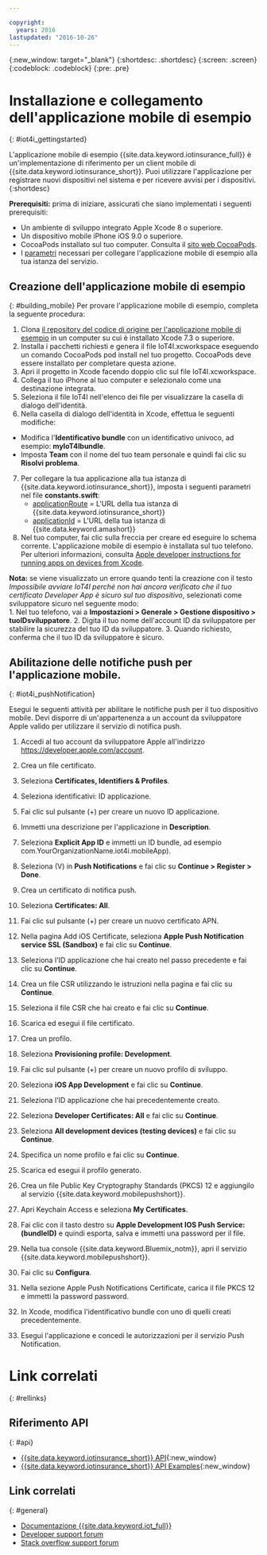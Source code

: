 ```yaml
---

copyright:
  years: 2016
lastupdated: "2016-10-26"
---
```


<!-- Common attributes used in the template are defined as follows: -->
{:new_window: target="\_blank"}
{:shortdesc: .shortdesc}
{:screen: .screen}
{:codeblock: .codeblock}
{:pre: .pre}


<!-- {{site.data.keyword.iotinsurance_full}}  {{site.data.keyword.iotinsurance_short}}  -->


# Installazione e collegamento dell'applicazione mobile di esempio
{: #iot4i_gettingstarted}

L'applicazione mobile di esempio {{site.data.keyword.iotinsurance_full}} è un'implementazione di riferimento per un client mobile di {{site.data.keyword.iotinsurance_short}}. Puoi utilizzare l'applicazione per registrare nuovi dispositivi nel sistema e per ricevere avvisi per i dispositivi.
{:shortdesc}

**Prerequisiti:** prima di iniziare, assicurati che siano implementati i seguenti prerequisiti:
  - Un ambiente di sviluppo integrato Apple Xcode 8 o superiore.
  - Un dispositivo mobile iPhone iOS 9.0 o superiore.
  - CocoaPods installato sul tuo computer. Consulta il [sito web CocoaPods](https://guides.cocoapods.org/using/getting-started.html).
  - I [parametri](#iot4i_mobileParam) necessari per collegare l'applicazione mobile di esempio alla tua istanza del servizio.

## Creazione dell'applicazione mobile di esempio
{: #building_mobile}
Per provare l'applicazione mobile di esempio, completa la seguente procedura:

1. Clona [il repository del codice di origine per l'applicazione mobile di esempio](https://github.com/ibm-watson-iot/ioti-mobile) in un computer su cui è installato Xcode 7.3 o superiore.
2. Installa i pacchetti richiesti e genera il file IoT4I.xcworkspace eseguendo un comando CocoaPods pod install nel tuo progetto. CocoaPods deve essere installato per completare questa azione.
3. Apri il progetto in Xcode facendo doppio clic sul file IoT4I.xcworkspace.
4. Collega il tuo iPhone al tuo computer e selezionalo come una destinazione integrata.
5. Seleziona il file IoT4I nell'elenco dei file per visualizzare la casella di dialogo dell'identità.
6. Nella casella di dialogo dell'identità in Xcode, effettua le seguenti modifiche:
  - Modifica l'**Identificativo bundle** con un identificativo univoco, ad esempio: **myIoT4Ibundle**.
  - Imposta **Team** con il nome del tuo team personale e quindi fai clic su **Risolvi problema**.
7. Per collegare la tua applicazione alla tua istanza di {{site.data.keyword.iotinsurance_short}}, imposta i seguenti parametri nel file **constants.swift**:  
    - [applicationRoute](#iot4i_mobileParam) = L'URL della tua istanza di {{site.data.keyword.iotinsurance_short}}
    - [applicationId](#iot4i_mobileParam) = L'URL della tua istanza di {{site.data.keyword.amashort}}
8. Nel tuo computer, fai clic sulla freccia per creare ed eseguire lo schema corrente. L'applicazione mobile di esempio è installata sul tuo telefono. Per ulteriori informazioni, consulta [Apple developer instructions for running apps on devices from Xcode](https://developer.apple.com/library/mac/documentation/IDEs/Conceptual/AppDistributionGuide/LaunchingYourApponDevices/LaunchingYourApponDevices.html).

  **Nota:** se viene visualizzato un errore quando tenti la creazione con il testo *Impossibile avviare IoT4I perché non hai ancora verificato che il tuo certificato Developer App è sicuro sul tuo dispositivo*, selezionati come sviluppatore sicuro nel seguente modo:  
    1. Nel tuo telefono, vai a **Impostazioni > Generale > Gestione dispositivo > tuoIDsviluppatore**.
    2. Digita il tuo nome dell'account ID da sviluppatore per stabilire la sicurezza del tuo ID da sviluppatore.
    3. Quando richiesto, conferma che il tuo ID da sviluppatore è sicuro.

## Abilitazione delle notifiche push per l'applicazione mobile.
{: #iot4i_pushNotification}

Esegui le seguenti attività per abilitare le notifiche push per il tuo dispositivo mobile. Devi disporre di un'appartenenza a un account da sviluppatore Apple valido per utilizzare il servizio di notifica push.

1. Accedi al tuo account da sviluppatore Apple all'indirizzo https://developer.apple.com/account.

2. Crea un file certificato.
  1. Seleziona **Certificates, Identifiers & Profiles**.
  2. Seleziona identificativi: ID applicazione.
  3. Fai clic sul pulsante (+) per creare un nuovo ID applicazione.
  4. Immetti una descrizione per l'applicazione in **Description**.
  5. Seleziona **Explicit App ID** e immetti un ID bundle, ad esempio com.YourOrganizationName.iot4i.mobileApp).
  6. Seleziona (V) in **Push Notifications** e fai clic su **Continue > Register > Done**.

3. Crea un certificato di notifica push.
  1. Seleziona **Certificates: All**.
  2. Fai clic sul pulsante (+) per creare un nuovo certificato APN.
  3. Nella pagina Add iOS Certificate, seleziona **Apple Push Notification service SSL (Sandbox)** e fai clic su **Continue**.
  4. Seleziona l'ID applicazione che hai creato nel passo precedente e fai clic su **Continue**.
  5. Crea un file CSR utilizzando le istruzioni nella pagina e fai clic su **Continue**.
  6. Seleziona il file CSR che hai creato e fai clic su **Continue**.
  7. Scarica ed esegui il file certificato.

4. Crea un profilo.
  1. Seleziona **Provisioning profile: Development**.
  2. Fai clic sul pulsante (+) per creare un nuovo profilo di sviluppo.
  3. Seleziona **iOS App Development** e fai clic su **Continue**.
  4. Seleziona l'ID applicazione che hai precedentemente creato.
  5. Seleziona **Developer Certificates: All** e fai clic su **Continue**.
  5. Seleziona **All development devices (testing devices)** e fai clic su **Continue**.
  6. Specifica un nome profilo e fai clic su **Continue**.
  7. Scarica ed esegui il profilo generato.

5. Crea un file Public Key Cryptography Standards (PKCS) 12 e aggiungilo al servizio {{site.data.keyword.mobilepushshort}}.
  1. Apri Keychain Access e seleziona **My Certificates**.
  2. Fai clic con il tasto destro su **Apple Development IOS Push Service: (bundleID)** e quindi esporta, salva e immetti una password per il file. 
  3. Nella tua console {{site.data.keyword.Bluemix_notm}}, apri il servizio {{site.data.keyword.mobilepushshort}}.
  4. Fai clic su **Configura**.
  5. Nella sezione Apple Push Notifications Certificate, carica il file PKCS 12 e immetti la password password.
  6. In Xcode, modifica l'identificativo bundle con uno di quelli creati precedentemente.
  7. Esegui l'applicazione e concedi le autorizzazioni per il servizio Push Notification.

# Link correlati
{: #rellinks}

## Riferimento API
{: #api}
* [{{site.data.keyword.iotinsurance_short}} API](https://iot4i-api-docs.mybluemix.net/){:new_window}
* [{{site.data.keyword.iotinsurance_short}} API Examples](https://github.com/IBM-Bluemix/iot4i-api-examples-nodejs/#iot-for-insurance-api-examples){:new_window}

## Link correlati
{: #general}
* [Documentazione {{site.data.keyword.iot_full}}](https://console.ng.bluemix.net/docs/services/IoT/index.html)
* [Developer support forum](https://developer.ibm.com/answers/search.html?f=&type=question&redirect=search%2Fsearch&sort=relevance&q=%2B[iot]%20%2B[bluemix])
* [Stack overflow support forum](http://stackoverflow.com/questions/tagged/ibm-bluemix)
